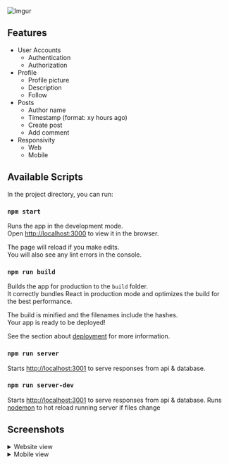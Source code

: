 ![Imgur](https://imgur.com/CRfPVrw.png)

## Features
* User Accounts
  * Authentication
  * Authorization
* Profile
  * Profile picture
  * Description
  * Follow 
* Posts
  * Author name
  * Timestamp (format: xy hours ago)
  * Create post
  * Add comment
* Responsivity
  * Web
  * Mobile

## Available Scripts

In the project directory, you can run:

### `npm start`

Runs the app in the development mode.\
Open [http://localhost:3000](http://localhost:3000) to view it in the browser.

The page will reload if you make edits.\
You will also see any lint errors in the console.

### `npm run build`

Builds the app for production to the `build` folder.\
It correctly bundles React in production mode and optimizes the build for the best performance.

The build is minified and the filenames include the hashes.\
Your app is ready to be deployed!

See the section about [deployment](https://facebook.github.io/create-react-app/docs/deployment) for more information.

### `npm run server`

Starts [http://localhost:3001](http://localhost:3001) to serve responses from api & database.

### `npm run server-dev`

Starts [http://localhost:3001](http://localhost:3001) to serve responses from api & database.
Runs [nodemon](https://www.npmjs.com/package/nodemon) to hot reload running server if files change

## Screenshots 

<details>
  <summary>Website view</summary>

![Imgur](https://imgur.com/xMOPLJW.png)

![Imgur](https://imgur.com/tRpmZwY.png)

![Imgur](https://imgur.com/0QifWWd.png)

![Imgur](https://imgur.com/CSncQgb.png)

![Imgur](https://imgur.com/uaWEeSf.png)

![Imgur](https://imgur.com/kjKhAhz.png)

![Imgur](https://imgur.com/B1fCRFH.png)

![Imgur](https://imgur.com/hK8A4IE.png)

![Imgur](https://imgur.com/sss2mgR.png)

</details>

<details>
  <summary>Mobile view</summary>

 ![Imgur](https://imgur.com/Z80w1fl.png)

 ![Imgur](https://imgur.com/AKhW05M.png)

 ![Imgur](https://imgur.com/OTYYjzr.png)

 ![Imgur](https://imgur.com/7hAGMUy.png)
 
</details>
